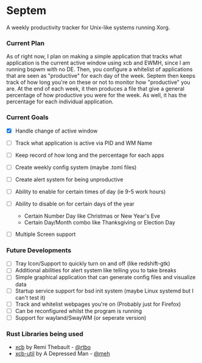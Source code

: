 # Septem
A weekly productivity tracker for Unix-like systems running Xorg.

### Current Plan
As of right now, I plan on making a simple application that tracks what application
is the current active window using xcb and EWMH, since I am running bspwm with no DE.
Then, you configure a whitelist of applications that are seen as "productive" for each day of the week.
Septem then keeps track of how long you're on these or not to monitor how "productive" you are.
At the end of each week, it then produces a file that give a general percentage of how productive
you were for the week. As well, it has the percentage for each individual application.

### Current Goals
- [x] Handle change of active window
- [ ] Track what application is active via PID and WM Name
- [ ] Keep record of how long and the percentage for each apps 
- [ ] Create weekly config system (maybe .toml files)
- [ ] Create alert system for being unproductive
- [ ] Ability to enable for certain times of day (ie 9-5 work hours)
- [ ] Ability to disable on for certain days of the year 
  - Certain Number Day like Christmas or New Year's Eve
  - Certain Day/Month combo like Thanksgiving or Election Day
- [ ] Multiple Screen support


### Future Developments
- [ ] Tray Icon/Support to quickly turn on and off (like redshift-gtk)
- [ ] Additional abilities for alert system like telling you to take breaks 
- [ ] Simple graphical application that can generate config files and visualize data
- [ ] Startup service support for bsd init system (maybe Linux systemd but I can't test it)
- [ ] Track and whitelist webpages you're on (Probably just for Firefox)
- [ ] Can be reconfigured whilst the program is running
- [ ] Support for wayland/SwayWM (or seperate version) 

### Rust Libraries being used
- [xcb](https://github.com/rtbo/rust-xcb) by Remi Thebault - [@rtbo](https://github.com/rtbo)
- [xcb-util](https://github.com/meh/rust-xcb-util) by A Depressed Man - [@meh](https://github.com/meh)
